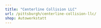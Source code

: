 ```yaml
---
title: "Centerline Collision LLC"
url: /pittsburgh/centerline-collision-llc/
shop: Autowerkstatt
---
```


